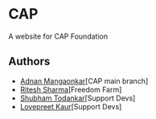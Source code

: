 
# CAP

A website for CAP Foundation 

## Authors

- [Adnan Mangaonkar](https://github.com/venomerous)[CAP main branch]
- [Ritesh Sharma](https://github.com/ritzkum)[Freedom Farm]
- [Shubham Todankar](https://github.com/WILDbeast11)[Support Devs]
- [Lovepreet Kaur](https://github.com/klovepreet)[Support Devs]

